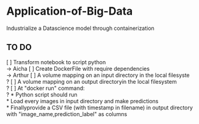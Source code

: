 # Application-of-Big-Data
Industrialize a Datascience model through containerization <br />


## TO DO
   [ ] Transform notebook to script python <br /> -> Aicha
   [ ] Create DockerFile with require dependencies <br /> -> Arthur 
   [ ] A volume mapping on an input directory in the local filesyste <br /> ?
   [ ] A volume mapping on an output directoryin the local filesystem <br /> ?
   [ ] At "docker run" command: <br /> ?
        * Python script should run <br />
        * Load every images in input directory and make predictions <br />
        * Finallyprovide a CSV file (with timestamp in filename) in output directory with "image_name,prediction_label" as columns <br />
